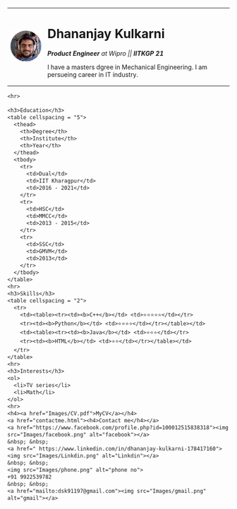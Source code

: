 <!DOCTYPE html>
<html lang="en" dir="ltr">
  <head>
    <meta charset="utf-8">
    <title>My personal website</title>
  </head>
  <body>
    <table cellspacing = "20">
      <td>  <img src="Images/Profile_picture.png" alt="Profile picture of Dhananjay"></td>
      <td>  <h1>Dhananjay Kulkarni</h1>
        <p><em><strong>Product Engineer</strong> at Wipro
          || <strong>IITKGP 21</strong></em></p>
        <p>I have a masters dgree in Mechanical Engineering.
           I am persueing career in IT industry.</p></td>
    </table>

    <hr>

    <h3>Education</h3>
    <table cellspacing = "5">
      <thead>
        <th>Degree</th>
        <th>Institute</th>
        <th>Year</th>
      </thead>
      <tbody>
        <tr>
          <td>Dual</td>
          <td>IIT Kharagpur</td>
          <td>2016 - 2021</td>
        </tr>
        <tr>
          <td>HSC</td>
          <td>MMCC</td>
          <td>2013 - 2015</td>
        </tr>
        <tr>
          <td>SSC</td>
          <td>GMVM</td>
          <td>2013</td>
        </tr>
      </tbody>
    </table>
    <hr>
    <h3>Skills</h3>
    <table cellspacing = "2">
      <tr>
        <td><table><tr><td><b>C++</b></td> <td>⭐⭐⭐⭐⭐</td></tr>
        <tr><td><b>Python</b></td> <td>⭐⭐⭐⭐</td></tr></table></td>
        <td><table><tr><td><b>Java</b></td> <td>⭐⭐⭐</td></tr>
        <tr><td><b>HTML</b></td> <td>⭐⭐</td></tr></table></td>
      </tr>
    </table>
    <hr>
    <h3>Interests</h3>
    <ol>
      <li>TV series</li>
      <li>Math</li>
    </ol>
    <hr>
    <h4><a href="Images/CV.pdf">MyCV</a></h4>
    <a href="contactme.html"><h4>Contact me</h4></a>
    <a href="https://www.facebook.com/profile.php?id=100012515838318"><img src="Images/facebook.png" alt="facebook"></a>
    &nbsp; &nbsp;
    <a href=" https://www.linkedin.com/in/dhananjay-kulkarni-178417160"><img src="Images/Linkdin.png" alt="Linkdin"></a>
    &nbsp; &nbsp;
    <img src="Images/phone.png" alt="phone no">
    +91 9922539782
    &nbsp; &nbsp;
    <a href="mailto:dsk91197@gmail.com"><img src="Images/gmail.png" alt="gmail"></a>

  </body>
</html>
